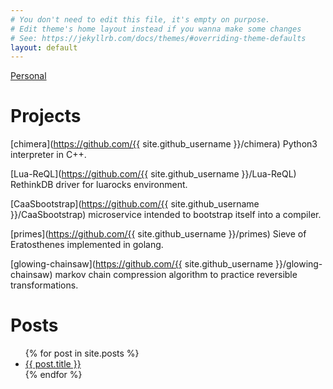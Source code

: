 ```yaml
---
# You don't need to edit this file, it's empty on purpose.
# Edit theme's home layout instead if you wanna make some changes
# See: https://jekyllrb.com/docs/themes/#overriding-theme-defaults
layout: default
---
```


[Personal](/about)

# Projects

[chimera](https://github.com/{{ site.github_username }}/chimera) Python3 interpreter in C++.

[Lua-ReQL](https://github.com/{{ site.github_username }}/Lua-ReQL) RethinkDB driver for luarocks environment.

[CaaSbootstrap](https://github.com/{{ site.github_username }}/CaaSbootstrap) microservice intended to bootstrap itself into a compiler.

[primes](https://github.com/{{ site.github_username }}/primes) Sieve of Eratosthenes implemented in golang.

[glowing-chainsaw](https://github.com/{{ site.github_username }}/glowing-chainsaw) markov chain compression algorithm to practice reversible transformations.

# Posts

<ul>
  {% for post in site.posts %}
    <li>
      <a href="{{ post.url }}">{{ post.title }}</a>
    </li>
  {% endfor %}
</ul>

